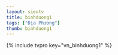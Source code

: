 ```yaml
---
layout: sieutv
title: binhduong1
tags: ["Địa Phương"]
thumb: binhduong1
---
```

{% include tvpro key="vn_binhduong1" %}